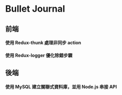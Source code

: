 # Bullet Journal

## 前端

#### 使用 Redux-thunk 處理非同步 action

#### 使用 Redux-logger 優化除錯步驟

## 後端

#### 使用 MySQL 建立關聯式資料庫，並用 Node.js 串接 API
